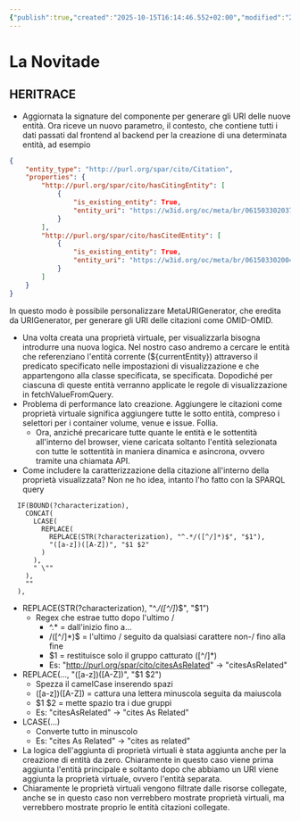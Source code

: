 ```yaml
---
{"publish":true,"created":"2025-10-15T16:14:46.552+02:00","modified":"2025-09-30T12:00:00.000+02:00","cssclasses":""}
---
```



# La Novitade

## HERITRACE

- Aggiornata la signature del componente per generare gli URI delle nuove entità. Ora riceve un nuovo parametro, il contesto, che contiene tutti i dati passati dal frontend al backend per la creazione di una determinata entità, ad esempio

```json
{
    "entity_type": "http://purl.org/spar/cito/Citation",
    "properties": {
        "http://purl.org/spar/cito/hasCitingEntity": [
            {
                "is_existing_entity": True,
                "entity_uri": "https://w3id.org/oc/meta/br/061503302037"
            }
        ],
        "http://purl.org/spar/cito/hasCitedEntity": [
            {
                "is_existing_entity": True,
                "entity_uri": "https://w3id.org/oc/meta/br/061503302004"
            }
        ]
    }
}
```

In questo modo è possibile personalizzare MetaURIGenerator, che eredita da URIGenerator, per generare gli URI delle citazioni come OMID-OMID.

- Una volta creata una proprietà virtuale, per visualizzarla bisogna introdurre una nuova logica. Nel nostro caso andremo a cercare le entità che referenziano l'entità corrente (${currentEntity}) attraverso il predicato specificato nelle impostazioni di visualizzazione e che appartengono alla classe specificata, se specificata. Dopodiché per ciascuna di queste entità verranno applicate le regole di visualizzazione in fetchValueFromQuery.
- Problema di performance lato creazione. Aggiungere le citazioni come proprietà virtuale significa aggiungere tutte le sotto entità, compreso i selettori per i container volume, venue e issue. Follia.
	- Ora, anziché precaricare tutte quante le entità e le sottentità all'interno del browser, viene caricata soltanto l'entità selezionata con tutte le sottentità in maniera dinamica e asincrona, ovvero tramite una chiamata API.
- Come includere la caratterizzazione della citazione all'interno della proprietà visualizzata? Non ne ho idea, intanto l'ho fatto con la SPARQL query

```sparql
  IF(BOUND(?characterization),
    CONCAT(
      LCASE(
        REPLACE(
          REPLACE(STR(?characterization), "^.*/([^/]*)$", "$1"),
          "([a-z])([A-Z])", "$1 $2"
        )
      ),
      " \""
    ),
    ""
  ),
```

- REPLACE(STR(?characterization), "^.*/([^/]*)$", "$1")
	- Regex che estrae tutto dopo l'ultimo /
		- ^.* = dall'inizio fino a...
		- /([^/]*)$ = l'ultimo / seguito da qualsiasi carattere non-/ fino alla fine
		- $1 = restituisce solo il gruppo catturato ([^/]*)
		- Es: "http://purl.org/spar/cito/citesAsRelated" → "citesAsRelated"
- REPLACE(..., "([a-z])([A-Z])", "$1 $2")
	- Spezza il camelCase inserendo spazi
	- ([a-z])([A-Z]) = cattura una lettera minuscola seguita da maiuscola
	- $1 $2 = mette spazio tra i due gruppi
	- Es: "citesAsRelated" → "cites As Related"
- LCASE(...)
	- Converte tutto in minuscolo
	- Es: "cites As Related" → "cites as related"
- La logica dell'aggiunta di proprietà virtuali è stata aggiunta anche per la creazione di entità da zero. Chiaramente in questo caso viene prima aggiunta l'entità principale e soltanto dopo che abbiamo un URI viene aggiunta la proprietà virtuale, ovvero l'entità separata.
- Chiaramente le proprietà virtuali vengono filtrate dalle risorse collegate, anche se in questo caso non verrebbero mostrate proprietà virtuali, ma verrebbero mostrate proprio le entità citazioni collegate.
